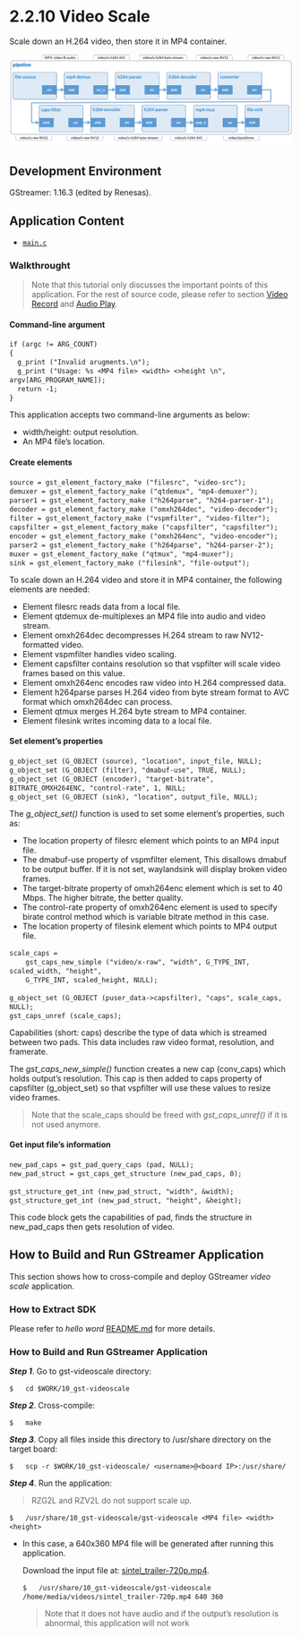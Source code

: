 # 2.2.10	Video Scale

Scale down an H.264 video, then store it in MP4 container.

![Figure video scale pipeline](figure.png)

## Development Environment

GStreamer: 1.16.3 (edited by Renesas).

## Application Content

+ [`main.c`](main.c)

### Walkthrought
>Note that this tutorial only discusses the important points of this application. For the rest of source code, please refer to section [Video Record](/06_gst-videorecord/README.md) and [Audio Play](/01_gst-audioplay/README.md).
#### Command-line argument
```
if (argc != ARG_COUNT)
{
  g_print ("Invalid arugments.\n");
  g_print ("Usage: %s <MP4 file> <width> <>height \n", argv[ARG_PROGRAM_NAME]);
  return -1;
}
```
This application accepts two command-line arguments as below:
-	 width/height: output resolution.
-	 An MP4 file’s location.

#### Create elements
```
source = gst_element_factory_make ("filesrc", "video-src");
demuxer = gst_element_factory_make ("qtdemux", "mp4-demuxer");
parser1 = gst_element_factory_make ("h264parse", "h264-parser-1");
decoder = gst_element_factory_make ("omxh264dec", "video-decoder");
filter = gst_element_factory_make ("vspmfilter", "video-filter");
capsfilter = gst_element_factory_make ("capsfilter", "capsfilter");
encoder = gst_element_factory_make ("omxh264enc", "video-encoder");
parser2 = gst_element_factory_make ("h264parse", "h264-parser-2");
muxer = gst_element_factory_make ("qtmux", "mp4-muxer");
sink = gst_element_factory_make ("filesink", "file-output");
```
To scale down an H.264 video and store it in MP4 container, the following elements are needed:
-	 Element filesrc reads data from a local file.
-	 Element qtdemux de-multiplexes an MP4 file into audio and video stream.
-	 Element omxh264dec decompresses H.264 stream to raw NV12-formatted video.
-	 Element vspmfilter handles video scaling.
-	 Element capsfilter contains resolution so that vspfilter will scale video frames based on this value.
-	 Element omxh264enc encodes raw video into H.264 compressed data.
-	 Element h264parse parses H.264 video from byte stream format to AVC format which omxh264dec can process.
-	 Element qtmux merges H.264 byte stream to MP4 container.
-	 Element filesink writes incoming data to a local file.

#### Set element’s properties
```
g_object_set (G_OBJECT (source), "location", input_file, NULL);
g_object_set (G_OBJECT (filter), "dmabuf-use", TRUE, NULL);
g_object_set (G_OBJECT (encoder), "target-bitrate", BITRATE_OMXH264ENC, "control-rate", 1, NULL;
g_object_set (G_OBJECT (sink), "location", output_file, NULL);
```
The _g_object_set()_ function is used to set some element’s properties, such as:
-	 The location property of filesrc element which points to an MP4 input file.
-	 The dmabuf-use property of vspmfilter element, This disallows dmabuf to be output buffer. If it is not set, waylandsink will display broken video frames.
-	 The target-bitrate property of omxh264enc element which is set to 40 Mbps. The higher bitrate, the better quality.
-	 The control-rate property of omxh264enc element is used to specify birate control method which is variable bitrate method in this case.
-	 The location property of filesink element which points to MP4 output file.
```
scale_caps =
    gst_caps_new_simple ("video/x-raw", "width", G_TYPE_INT, scaled_width, "height",
    G_TYPE_INT, scaled_height, NULL);

g_object_set (G_OBJECT (puser_data->capsfilter), "caps", scale_caps, NULL);
gst_caps_unref (scale_caps);
```
Capabilities (short: caps) describe the type of data which is streamed between two pads. This data includes raw video format, resolution, and framerate.

The _gst_caps_new_simple()_ function creates a new cap (conv_caps) which holds output’s resolution. This cap is then added to caps property of capsfilter (g_object_set) so that vspfilter will use these values to resize video frames.

>Note that the scale_caps should be freed with _gst_caps_unref()_ if it is not used anymore.
#### Get input file’s information
```
new_pad_caps = gst_pad_query_caps (pad, NULL);
new_pad_struct = gst_caps_get_structure (new_pad_caps, 0);

gst_structure_get_int (new_pad_struct, "width", &width);
gst_structure_get_int (new_pad_struct, "height", &height);
```
This code block gets the capabilities of pad, finds the structure in new_pad_caps then gets resolution of video.

## How to Build and Run GStreamer Application

This section shows how to cross-compile and deploy GStreamer _video scale_ application.

### How to Extract SDK
Please refer to _hello word_ [README.md](/00_gst-helloworld/README.md) for more details.

### How to Build and Run GStreamer Application

***Step 1***.	Go to gst-videoscale directory:
```
$   cd $WORK/10_gst-videoscale
```

***Step 2***.	Cross-compile:
```
$   make
```
***Step 3***.	Copy all files inside this directory to /usr/share directory on the target board:
```
$   scp -r $WORK/10_gst-videoscale/ <username>@<board IP>:/usr/share/
```
***Step 4***.	Run the application:
> RZG2L and RZV2L do not support scale up.
```
$   /usr/share/10_gst-videoscale/gst-videoscale <MP4 file> <width> <height>
```
- In this case, a 640x360 MP4 file will be generated after running this application.

  Download the input file at: [sintel_trailer-720p.mp4](https://download.blender.org/durian/trailer/sintel_trailer-720p.mp4).
  ```
  $   /usr/share/10_gst-videoscale/gst-videoscale /home/media/videos/sintel_trailer-720p.mp4 640 360
  ```
  >Note that it does not have audio and if the output’s resolution is abnormal, this application will not work